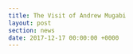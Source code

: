 ```yaml
---
title: The Visit of Andrew Mugabi
layout: post
section: news
date: 2017-12-17 00:00:00 +0000
---
```

